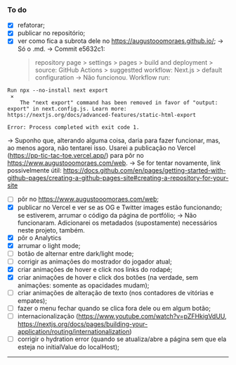 ### To do

- [x] refatorar;
- [x] publicar no repositório;
- [x] ver como fica a subrota dele no <https://augustooomoraes.github.io/>;
      → Só o .md.
      → Commit e5632c1:
  > repository page > settings > pages > build and deployment >
  > source: GitHub Actions >
  > suggestted workflow: Next.js >
  > default configuration
  > → Não funcionou. Workflow run:

```
Run npx --no-install next export
 ⨯
    The "next export" command has been removed in favor of "output: export" in next.config.js. Learn more: https://nextjs.org/docs/advanced-features/static-html-export

Error: Process completed with exit code 1.
```

→ Suponho que, alterando alguma coisa, daria para fazer funcionar, mas, ao menos agora, não tentarei isso. Usarei a publicação no Vercel (<https://pp-tic-tac-toe.vercel.app/>) para pôr no <https://www.augustooomoraes.com/web>.
→ Se for tentar novamente, link possivelmente útil: <https://docs.github.com/en/pages/getting-started-with-github-pages/creating-a-github-pages-site#creating-a-repository-for-your-site>

- [ ] pôr no <https://www.augustooomoraes.com/web>;
- [x] publicar no Vercel e ver se as OG e Twitter images estão funcionando; se estiverem, arrumar o código da página de portfólio;
      → Não funcionaram. Adicionarei os metadados (supostamente) necessários neste projeto, também.
- [x] pôr o Analytics
- [x] arrumar o light mode;
- [ ] botão de alternar entre dark/light mode;
- [ ] corrigir as animações do mostrador do jogador atual;
- [x] criar animações de hover e click nos links do rodapé;
- [x] criar animações de hover e click dos botões (na verdade, sem animações: somente as opacidades mudam);
- [ ] criar animações de alteração de texto (nos contadores de vitórias e empates);
- [ ] fazer o menu fechar quando se clica fora dele ou em algum botão;
- [ ] internacionalização (<https://www.youtube.com/watch?v=pZFHkigVdUU>, <https://nextjs.org/docs/pages/building-your-application/routing/internationalization>)
- [ ] corrigir o hydration error (quando se atualiza/abre a página sem que ela esteja no initialValue do localHost);

---
